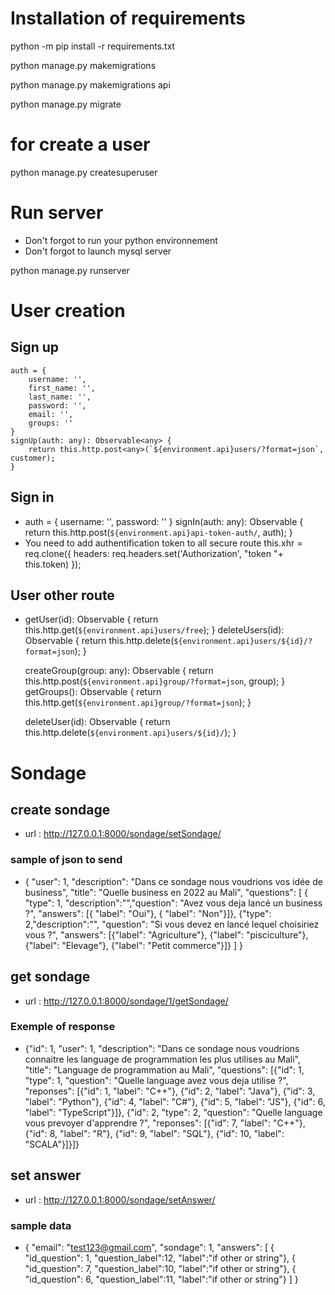 # Installation of requirements

python -m pip install -r requirements.txt

python manage.py makemigrations

python manage.py makemigrations api

python manage.py migrate

# for create a user

python manage.py createsuperuser

# Run server

- Don't forgot to run your python environnement
- Don't forgot to launch mysql server

python manage.py runserver

# User creation

## Sign up

    auth = {
        username: '',
        first_name: '',
        last_name: '',
        password: '',
        email: '',
        groups: ''
    }
    signUp(auth: any): Observable<any> {
        return this.http.post<any>(`${environment.api}users/?format=json`, customer);
    }

## Sign in

- auth = {
  username: '',
  password: ''
  }
  signIn(auth: any): Observable<any> {
  return this.http.post<any>(`${environment.api}api-token-auth/`, auth);
  }
- You need to add authentification token to all secure route
  this.xhr = req.clone({
  headers: req.headers.set('Authorization', "token "+ this.token)
  });

## User other route

- getUser(id): Observable<any> {
  return this.http.get<any>(`${environment.api}users/free`);
  }
  deleteUsers(id): Observable<any> {
  return this.http.delete<any>(`${environment.api}users/${id}/?format=json`);
  }

  createGroup(group: any): Observable<any> {
  return this.http.post<any>(`${environment.api}group/?format=json`, group);
  }
  getGroups(): Observable<any> {
  return this.http.get<any>(`${environment.api}group/?format=json`);
  }

  deleteUser(id): Observable<any> {
  return this.http.delete<any>(`${environment.api}users/${id}/`);
  }

# Sondage

## create sondage

- url : http://127.0.0.1:8000/sondage/setSondage/

### sample of json to send

- { "user": 1, "description": "Dans ce sondage nous voudrions vos idée de business",
  "title": "Quelle business en 2022 au Mali", "questions": [
  { "type": 1, "description":"","question": "Avez vous deja lancé un business ?",
  "answers": [{ "label": "Oui"}, { "label": "Non"}]},
  {"type": 2,"description":"", "question": "Si vous devez en lancé lequel choisiriez vous ?",
  "answers": [{"label": "Agriculture"}, {"label": "pisciculture"}, {"label": "Elevage"},
  {"label": "Petit commerce"}]}
  ]
  }

## get sondage

- url : http://127.0.0.1:8000/sondage/1/getSondage/

### Exemple of response

- {"id": 1, "user": 1, "description": "Dans ce sondage nous voudrions connaitre les language de programmation les plus
  utilises au Mali", "title": "Language de programmation au Mali", "questions": [{"id": 1, "type": 1, "question":
  "Quelle language avez vous deja utilise ?", "reponses": [{"id": 1, "label": "C++"}, {"id": 2, "label":
  "Java"}, {"id": 3, "label": "Python"}, {"id": 4, "label": "C#"}, {"id": 5, "label": "JS"}, {"id": 6, "label":
  "TypeScript"}]}, {"id": 2, "type": 2, "question": "Quelle language vous prevoyer d'apprendre ?", "reponses": [{"id": 7,
  "label": "C++"}, {"id": 8, "label": "R"}, {"id": 9, "label": "SQL"}, {"id": 10, "label": "SCALA"}]}]}

## set answer

- url : http://127.0.0.1:8000/sondage/setAnswer/

### sample data

- { "email": "test123@gmail.com", "sondage": 1, "answers": [
  { "id_question": 1, "question_label":12, "label":"if other or string"},
  { "id_question": 7, "question_label":10, "label":"if other or string"},
  { "id_question": 6, "question_label":11, "label":"if other or string"}
  ]
  }

